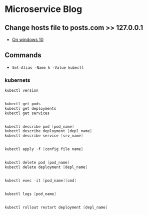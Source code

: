 # Microservice Blog

## Change hosts file to posts.com >> 127.0.0.1

- [On windows 10](https://www.liquidweb.com/kb/edit-host-file-windows-10/)

## Commands

- `Set-Alias -Name k -Value kubectl`

### kubernets

```powershell
kubectl version


kubectl get pods
kubectl get deployments
kubectl get services


kubectl describe pod [pod_name]
kubectl describe deployment [depl_name]
kubectl describe service [srv_name]


kubectl apply -f [config file name]


kubectl delete pod [pod_name]
kubectl delete deployment [depl_name]


kubectl exec -it [pod_name][cmd]


kubectl logs [pod_name]


kubectl rollout restart deployment [depl_name]
```
